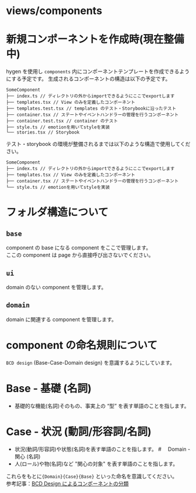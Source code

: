# views/components

# 新規コンポーネントを作成時(現在整備中)

hygen を使用し `components` 内にコンポーネントテンプレートを作成できるようにする予定です。
生成されるコンポーネントの構造は以下の予定です。

```
SomeComponent
├── index.ts // ディレクトリの外からimportできるようにここでexportします
├── templates.tsx // View のみを定義したコンポーネント
├── templates.test.tsx // templates のテスト・Storybookに沿ったテスト
├── container.tsx // ステートやイベントハンドラーの管理を行うコンポーネント
├── container.test.tsx // container のテスト
├── style.ts // emotionを用いてstyleを実装
└── stories.tsx // Storybook
```

テスト・storybook の環境が整備されるまでは以下のような構造で使用してください。

```
SomeComponent
├── index.ts // ディレクトリの外からimportできるようにここでexportします
├── templates.tsx // View のみを定義したコンポーネント
├── container.tsx // ステートやイベントハンドラーの管理を行うコンポーネント
└── style.ts // emotionを用いてstyleを実装
```

# フォルダ構造について

## `base`

component の base になる component をここで管理します。<br />
ここの component は page から直接呼び出さないでください。<br />

## `ui`

domain のない component を管理します。

## `domain`

domain に関連する component を管理します。

# component の命名規則について

`BCD design` (Base-Case-Domain design) を意識するようにしています。

# Base - 基礎 (名詞)

- 基礎的な機能(名詞)そのもの、事実上の “型” を表す単語のことを指します。

# Case - 状況 (動詞/形容詞/名詞)

- 状況(動詞/形容詞)や状態(名詞)を表す単語のことを指します。 #　 Domain - 関心 (名詞)
- 人(ロール)や物(名詞)など "関心の対象" を表す単語のことを指します。

これらをもとに`{Domain}{Case}{Base}` といった命名を意識してください。<br />
参考記事：[BCD Design によるコンポーネントの分類](https://qiita.com/misuken/items/19f9f603ab165e228fe1#bcd-design-%E3%81%A8%E3%81%AF)
